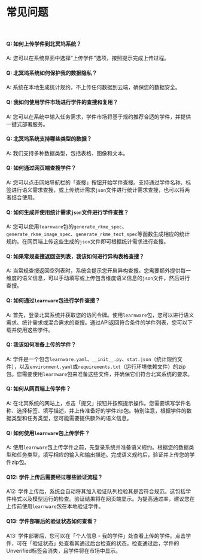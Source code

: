 # 常见问题
&nbsp;
#### Q: 如何上传学件到北冥坞系统？

A: 您可以在系统界面中选择“上传学件”选项，按照提示完成上传过程。



#### Q: 北冥坞系统如何保护我的数据隐私？

A: 系统在本地生成统计规约，不上传任何数据到云端，确保您的数据安全。



#### Q: 我如何使用学件市场进行学件的查搜和复用？

A: 您可以在系统中输入任务需求，学件市场将基于规约推荐合适的学件，并提供一键式部署服务。



#### Q: 北冥坞系统支持哪些类型的数据？

A: 我们支持多种数据类型，包括表格、图像和文本。



#### Q: 如何通过网页端查搜学件？

A: 您可以点击网站导航栏的「查搜」按钮开始学件查搜。支持通过学件名称、标签进行语义需求查搜，或上传统计需求`json`文件进行统计需求查搜，也可以将两者结合使用。



#### Q: 如何生成并使用统计需求`json`文件进行学件查搜？

A: 您可以使用`learnware`包的`generate_rkme_spec`、`generate_rkme_image_spec`、`generate_rkme_text_spec`等函数生成相应的统计规约。在网页端上传这些生成的`json`文件即可根据统计需求进行查搜。



#### Q: 如果常规查搜返回空列表，我该如何进行异构表格查搜？

A: 当常规查搜返回空列表时，系统会提示您开启异构查搜。您需要额外提供每一维度的语义信息，可以手动填写或上传包含维度语义信息的`json`文件，然后进行查搜。



#### Q: 如何通过`learnware`包进行学件查搜？

A: 首先，登录北冥系统并获取您的访问令牌。使用`learnware`包，您可以进行语义需求、统计需求或混合需求的查搜。通过API返回符合条件的学件列表，您可以下载并使用这些学件。



#### Q: 我该如何准备上传的学件？

A: 学件是一个包含`learnware.yaml`、`__init__.py`、`stat.json`（统计规约文件），以及`environment.yaml`或`requirements.txt`（运行环境依赖文件）的zip包。您需要使用`learnware`包来准备这些文件，并确保它们符合北冥系统的要求。



#### Q: 如何从网页端上传学件？

A: 在北冥系统的网站上，点击「提交」按钮并按照提示操作。您需要填写学件名称、选择标签、填写描述，并上传准备好的学件zip包。特别注意，根据学件的数据类型和任务类型，您可能需要提供额外的语义信息。



#### Q: 如何使用`learnware`包上传学件？

A: 使用`learnware`包上传学件之前，先登录系统并准备语义规约。根据您的数据类型和任务类型，填写相应的输入和输出描述。完成语义规约后，验证并上传您的学件zip包。



#### Q12: 学件上传后需要经过哪些验证流程？

A12: 学件上传后，系统会自动将其加入验证队列检验其是否符合规范。这包括学件格式以及模型运行的检查。验证结果将在网页端显示。为提高通过率，建议您在上传前使用`learnware`包在本地验证学件。



#### Q13: 学件部署后的验证状态如何查看？

A13: 学件部署后，您可以在「个人信息 - 我的学件」处查看上传的学件。点击学件，可在「验证状态」处查看其通过后台检查的状态。检查通过后，学件的Unverified标签会消失，且学件将在市场中显示。